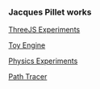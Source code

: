 
### Jacques Pillet works

[ThreeJS Experiments](Threejs.md)

[Toy Engine](Engine.md)

[Physics Experiments](Physics.md)

[Path Tracer](PathTracing.md)